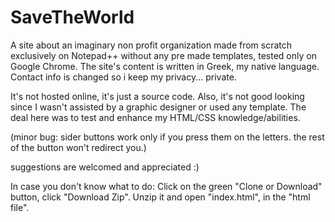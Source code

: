 # SaveTheWorld
A site about an imaginary non profit organization made from scratch exclusively on Notepad++ without any pre made templates, tested only on Google Chrome. 
The site's content is written in Greek, my native language. Contact info is changed so i keep my privacy... private.

It's not hosted online, it's just a source code.
Also, it's not good looking since I wasn't assisted by a graphic designer or used any template. The deal here was to test and enhance my HTML/CSS knowledge/abilities.

(minor bug: sider buttons work only if you press them on the letters. the rest of the button won't redirect you.)

suggestions are welcomed and appreciated :)


In case you don't know what to do: Click on the green "Clone or Download" button, click "Download Zip". Unzip it and open "index.html", in the "html file".
